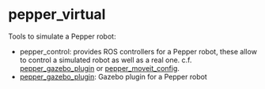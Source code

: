 pepper_virtual
==============

Tools to simulate a Pepper robot:
- pepper_control: provides ROS controllers for a Pepper robot, these allow to control a simulated robot as well as a real one. c.f. [pepper_gazebo_plugin](https://github.com/ros-naoqi/pepper_virtual/tree/master/pepper_gazebo_plugin) or [pepper_moveit_config](https://github.com/ros-naoqi/pepper_moveit_config).
- [pepper_gazebo_plugin](https://github.com/ros-naoqi/pepper_virtual/tree/master/pepper_gazebo_plugin): Gazebo plugin for a Pepper robot
